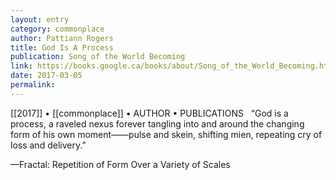 ```yaml
---
layout: entry
category: commonplace
author: Pattiann Rogers
title: God Is A Process
publication: Song of the World Becoming
link: https://books.google.ca/books/about/Song_of_the_World_Becoming.html?id=LDxbAAAAMAAJ
date: 2017-03-05
permalink: 
---
```


[[2017]] • [[commonplace]] • AUTHOR • PUBLICATIONS 
 
“God is a process, a raveled nexus
forever tangling into and around the changing
form of his own moment——pulse and skein,
shifting mien, repeating cry
of loss and delivery.”


—Fractal: Repetition of Form Over a Variety of Scales